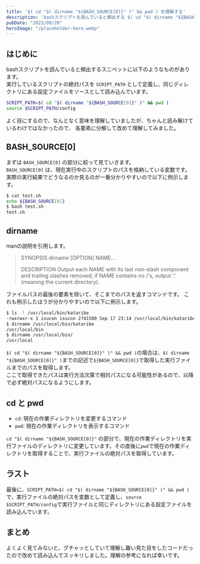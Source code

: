```yaml
---
title: '$( cd "$( dirname "${BASH_SOURCE[0]}" )" && pwd ) を理解する'
description: 'bashスクリプトを読んでいると頻出する $( cd "$( dirname "${BASH_SOURCE[0]}" )" && pwd ) について完全に理解したのでメモ'
pubDate: "2023/09/20"
heroImage: "/placeholder-hero.webp"
---
```


## はじめに

bashスクリプトを読んでいると頻出するスニペットに以下のようなものがあります。  
実行しているスクリプトの絶対パスを `SCRIPT_PATH` として定義し、同じディレクトリにある設定ファイルをソースとして読み込んでいます。  

```bash
SCRIPT_PATH=$( cd "$( dirname "${BASH_SOURCE[0]}" )" && pwd )
source $SCRIPT_PATH/config
```

よく目にするので、なんとなく意味を理解していましたが、ちゃんと読み解けているわけではなかったので、
各要素に分解して改めて理解してみました。  

## BASH_SOURCE[0]

まずは `BASH_SOURCE[0]` の部分に絞って見ていきます。  
`BASH_SOURCE[0]` は、現在実行中のスクリプトのパスを格納している変数です。  
実際の実行結果でどうなるのか見るのが一番分かりやすいので以下に例示します。

```bash
$ cat test.sh
echo ${BASH_SOURCE[0]}
$ bash test.sh
test.sh
```

## dirname

manの説明を引用します。

> SYNOPSIS
> dirname [OPTION] NAME...
>
> DESCRIPTION
> Output each NAME with its last non-slash component and trailing slashes removed; if NAME contains no /'s, output '.' (meaning the current directory).

ファイルパスの最後の要素を除いて、そこまでのパスを返すコマンドです。
これも例示したほうが分かりやすいので以下に例示します。  

```bash
$ ls -l /usr/local/bin/kataribe
-rwxrwxr-x 1 isucon isucon 2741500 Sep 17 23:14 /usr/local/bin/kataribe
$ dirname /usr/local/bin/kataribe
/usr/local/bin
$ dirname /usr/local/bin/
/usr/local
```

`$( cd "$( dirname "${BASH_SOURCE[0]}" )" && pwd )`の場合は、`$( dirname "${BASH_SOURCE[0]}" )`までの記述で`${BASH_SOURCE[0]}`で取得した実行ファイルまでのパスを取得します。  
ここで取得できたパスは実行方法次第で相対パスになる可能性があるので、以降で必ず絶対パスになるようにします。

## cd と pwd

- `cd`: 現在の作業ディレクトリを変更するコマンド
- `pwd`: 現在の作業ディレクトリを表示するコマンド

`cd "$( dirname "${BASH_SOURCE[0]}"` の部分で、現在の作業ディレクトリを実行ファイルのディレクトリに変更しています。その直後に`pwd`で現在の作業ディレクトリを取得することで、実行ファイルの絶対パスを取得しています。

## ラスト

最後に、`SCRIPT_PATH=$( cd "$( dirname "${BASH_SOURCE[0]}" )" && pwd )`で、実行ファイルの絶対パスを変数として定義し、`source $SCRIPT_PATH/config`で実行ファイルと同じディレクトリにある設定ファイルを読み込んでいます。

## まとめ

よくよく見てみないと、グチャッとしていて理解し難い見た目をしたコードだったので改めて読み込んでスッキリしました。理解の参考になれば幸いです。
